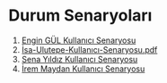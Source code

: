 # Durum Senaryoları

1. [Engin GÜL Kullanıcı Senaryosu](https://github.com/isaulutepe/Kaft-WebSite-Clone/files/14853599/EnginGulKullaniciSenaryosu.pdf)
2. [İsa-Ulutepe-Kullanıcı-Senaryosu.pdf](https://github.com/isaulutepe/Kaft-WebSite-Clone/files/14951870/Isa-Ulutepe-Kullanici-Senaryosu.pdf)
3. [Sena Yıldız Kullanıcı Senaryosu](https://github.com/isaulutepe/Kaft-WebSite-Clone/blob/main/Sena%20Y%C4%B1ld%C4%B1z%20Durum%20Senaryosu.pdf)
4. [İrem Maydan Kullanıcı Senaryosu](https://github.com/isaulutepe/Kaft-WebSite-Clone/blob/main/%C4%B0remMaydanDurumSeneryosu.pdf)
